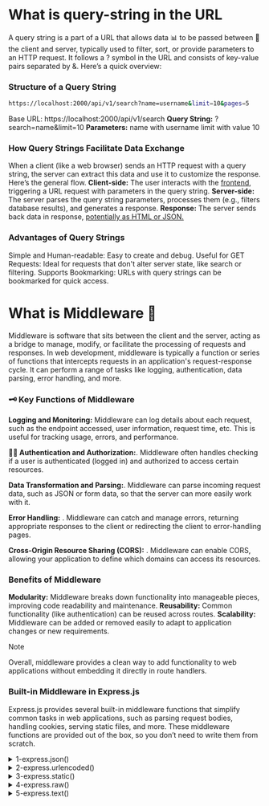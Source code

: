  # What is query-string in the URL 
A query string is a part of a URL that allows data 📊 to be passed between 🚚 the client and server, typically used to 
filter, sort, or provide parameters to an HTTP request. It follows a ? symbol in the URL and consists of key-value pairs separated by &. Here’s a quick overview:
### Structure of a Query String
```bash
https://localhost:2000/api/v1/search?name=username&limit=10&pages=5
```
Base URL: https://localhost:2000/api/v1/search
**Query String:** ?search=name&limit=10
**Parameters:**
name with username 
limit with value 10
### How Query Strings Facilitate Data Exchange
When a client (like a web browser) sends an HTTP request with a query string, 
the server can extract this data and use it to customize the response. Here’s the general flow.
**Client-side:** The user interacts with the [frontend](), triggering a URL request with parameters in the query string.
**Server-side:** The server parses the query string parameters, processes them (e.g., filters database results), and 
generates a response.
**Response:** The server sends back data in response, [potentially as HTML or JSON.]()
### Advantages of Query Strings
Simple and Human-readable: Easy to create and debug.
Useful for GET Requests: Ideal for requests that don't alter server state, like search or filtering.
Supports Bookmarking: URLs with query strings can be bookmarked for quick access.
# What is Middleware 🤔
Middleware is software that sits between the client and the server, acting as a bridge to manage, modify, or facilitate the processing of requests and responses. In web development, middleware is typically a function or series of functions that intercepts requests in an application's request-response cycle. It can perform a range of tasks like logging, authentication, data parsing, error handling, and more.
### 🗝 Key Functions of Middleware
**Logging and Monitoring:** Middleware can log details about each request, such as the endpoint accessed, user 
information, request time, etc. This is useful for tracking usage, errors, and performance.

**👮‍♂️ Authentication and Authorization:**.
Middleware often handles checking if a user is authenticated (logged in) and 
authorized to access certain resources.

**Data Transformation and Parsing:**.
Middleware can parse incoming request data, such as JSON or form data, so that the 
server can more easily work with it.

**Error Handling:** . 
Middleware can catch and manage errors, returning appropriate responses to the client or 
redirecting the client to error-handling pages.

**Cross-Origin Resource Sharing (CORS):** . 
Middleware can enable CORS, allowing your application to define which domains 
can access its resources.
### Benefits of Middleware
**Modularity:** Middleware breaks down functionality into manageable pieces, improving code readability and maintenance.
**Reusability:** Common functionality (like authentication) can be reused across routes.
**Scalability:** Middleware can be added or removed easily to adapt to application changes or new requirements.
>[!NOTE]
>Overall, middleware provides a clean way to add functionality to web applications without embedding it directly in 
> route handlers.
### Built-in Middleware in Express.js
Express.js provides several built-in middleware functions that simplify common tasks in web applications, such as parsing request bodies, handling cookies, serving static files, and more. These middleware functions are provided out of the box, so you don’t need to write them from scratch.

<details>
<summary>1-express.json()</summary>

- Parses incoming requests with JSON payloads.
- Useful for handling POST and PUT requests where data is sent in JSON format.

```javascript
app.use(express.json());
```
</details>
<details>
<summary>2-express.urlencoded()</summary>

- Parses incoming requests with URL-encoded payloads, typically from HTML form submissions 
(application/x-www-form-urlencoded).
- Accepts options like { extended: true } to allow nested objects in the URL-encoded data.
```javascript
app.use(express.urlencoded({ extended: true }));
```
</details>

<details>
<summary>3-express.static()</summary>

- Serves static files (such as HTML, CSS, images, etc.) from a specified directory.
- Useful for frontend assets and serving resources without custom server logic.
```javascript
app.use(express.static('public')); // Serves static files from the 'public' folder

```
</details>
<details>
<summary>4-express.raw()</summary>

- Parses incoming requests with raw payloads, used for handling non-parsed binary or plain text data (e.g., 
  application/octet-stream).

```javascript
app.use(express.raw());

```
</details>
<details>
<summary>5-express.text()</summary>

- Parses incoming requests with plain text payloads (text/plain).
- Useful for handling raw text data as strings.
```javascript
app.use(express.text());
```
</details>







